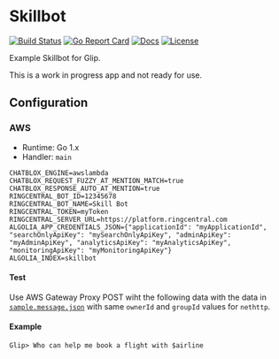 # Skillbot

[![Build Status][build-status-svg]][build-status-link]
[![Go Report Card][goreport-svg]][goreport-link]
[![Docs][docs-godoc-svg]][docs-godoc-link]
[![License][license-svg]][license-link]

 [build-status-svg]: https://api.travis-ci.org/grokify/skillbot.svg?branch=master
 [build-status-link]: https://travis-ci.org/grokify/skillbot
 [goreport-svg]: https://goreportcard.com/badge/github.com/grokify/skillbot
 [goreport-link]: https://goreportcard.com/report/github.com/grokify/skillbot
 [docs-godoc-svg]: https://img.shields.io/badge/docs-godoc-blue.svg
 [docs-godoc-link]: https://godoc.org/github.com/grokify/skillbot
 [license-svg]: https://img.shields.io/badge/license-MIT-blue.svg
 [license-link]: https://github.com/grokify/skillbot/blob/master/LICENSE

Example Skillbot for Glip.

This is a work in progress app and not ready for use.

## Configuration

### AWS

* Runtime: Go 1.x
* Handler: `main`

```
CHATBLOX_ENGINE=awslambda
CHATBLOX_REQUEST_FUZZY_AT_MENTION_MATCH=true
CHATBLOX_RESPONSE_AUTO_AT_MENTION=true
RINGCENTRAL_BOT_ID=12345678
RINGCENTRAL_BOT_NAME=Skill Bot
RINGCENTRAL_TOKEN=myToken
RINGCENTRAL_SERVER_URL=https://platform.ringcentral.com
ALGOLIA_APP_CREDENTIALS_JSON={"applicationId": "myApplicationId", "searchOnlyApiKey": "mySearchOnlyApiKey", "adminApiKey": "myAdminApiKey", "analyticsApiKey": "myAnalyticsApiKey", "monitoringApiKey": "myMonitoringApiKey"}
ALGOLIA_INDEX=skillbot
```

#### Test

Use AWS Gateway Proxy POST wiht the following data with the data in [`sample.message.json`](sample.message.json) with same `ownerId` and `groupId` values for `nethttp`.


#### Example

`Glip> Who can help me book a flight with $airline`